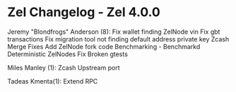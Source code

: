 Zel Changelog - Zel 4.0.0
===============

Jeremy "Blondfrogs" Anderson (8):
      Fix wallet finding ZelNode vin
      Fix gbt transactions
      Fix migration tool not finding default address private key
      Zcash Merge Fixes
      Add ZelNode fork code
      Benchmarking - Benchmarkd
      Deterministic ZelNodes
      Fix Broken gtests

Miles Manley (1):
      Zcash Upstream port

Tadeas Kmenta(1):
      Extend RPC

